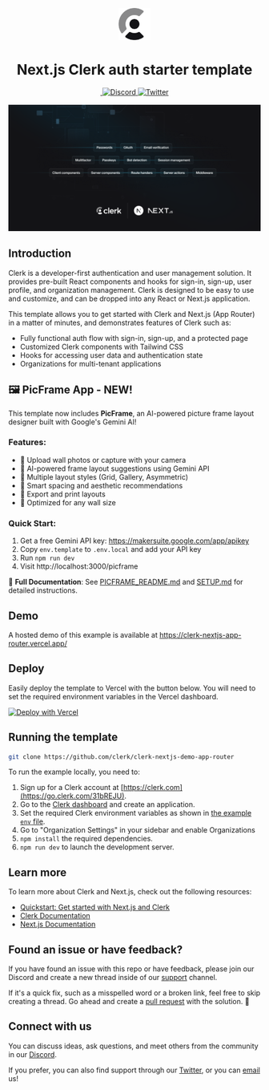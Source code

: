 <p align="center">
  <a href="https://go.clerk.com/e3UDpP4" target="_blank" rel="noopener noreferrer">
   <picture>
      <source media="(prefers-color-scheme: dark)" srcset="./public/light-logo.png">
      <img src="./public/dark-logo.png" height="64">
    </picture>
  </a>
  <br />
</p>
<div align="center">
  <h1>
    Next.js Clerk auth starter template
  </h1>
  <a href="https://www.npmjs.com/package/@clerk/clerk-js">
    <img alt="" src="https://img.shields.io/npm/dm/@clerk/clerk-js" />
  </a>
  <a href="https://discord.com/invite/b5rXHjAg7A">
    <img alt="Discord" src="https://img.shields.io/discord/856971667393609759?color=7389D8&label&logo=discord&logoColor=ffffff" />
  </a>
  <a href="https://twitter.com/clerkdev">
    <img alt="Twitter" src="https://img.shields.io/twitter/url.svg?label=%40clerkdev&style=social&url=https%3A%2F%2Ftwitter.com%2Fclerkdev" />
  </a>
  <br />
  <br />
  <img alt="Clerk Hero Image" src="public/og.png">
</div>

## Introduction

Clerk is a developer-first authentication and user management solution. It provides pre-built React components and hooks for sign-in, sign-up, user profile, and organization management. Clerk is designed to be easy to use and customize, and can be dropped into any React or Next.js application.

This template allows you to get started with Clerk and Next.js (App Router) in a matter of minutes, and demonstrates features of Clerk such as:

- Fully functional auth flow with sign-in, sign-up, and a protected page
- Customized Clerk components with Tailwind CSS
- Hooks for accessing user data and authentication state
- Organizations for multi-tenant applications

## 🖼️ PicFrame App - NEW!

This template now includes **PicFrame**, an AI-powered picture frame layout designer built with Google's Gemini AI!

### Features:

- 📸 Upload wall photos or capture with your camera
- 🤖 AI-powered frame layout suggestions using Gemini API
- 🎨 Multiple layout styles (Grid, Gallery, Asymmetric)
- 📐 Smart spacing and aesthetic recommendations
- 💾 Export and print layouts
- 🎯 Optimized for any wall size

### Quick Start:

1. Get a free Gemini API key: https://makersuite.google.com/app/apikey
2. Copy `env.template` to `.env.local` and add your API key
3. Run `npm run dev`
4. Visit http://localhost:3000/picframe

📖 **Full Documentation**: See [PICFRAME_README.md](./PICFRAME_README.md) and [SETUP.md](./SETUP.md) for detailed instructions.

## Demo

A hosted demo of this example is available at https://clerk-nextjs-app-router.vercel.app/

## Deploy

Easily deploy the template to Vercel with the button below. You will need to set the required environment variables in the Vercel dashboard.

[![Deploy with Vercel](https://vercel.com/button)](https://vercel.com/new/clone?repository-url=https%3A%2F%2Fgithub.com%2Fclerk%2Fnextjs-auth-starter-template&project-name=nextjs-clerk&repository-name=nextjs-with-clerk&demo-title=Next.js+Clerk+Template&demo-description=A+Next.js+application+pre-configured+to+authenticate+users+with+Clerk.&demo-url=https%3A%2F%2Fnextjs-auth-starter-template-kit.vercel.app%2F&demo-image=%2F%2Fraw.githubusercontent.com%2Fclerk%2Fnextjs-auth-starter-template%2Frefs%2Fheads%2Fmain%2Fpublic%2Fog.png&products=%5B%7B%22type%22%3A%22integration%22%2C%22integrationSlug%22%3A%22clerk%22%2C%22productSlug%22%3A%22clerk%22%2C%22protocol%22%3A%22authentication%22%2C%22group%22%3A%22%22%7D%5D)

## Running the template

```bash
git clone https://github.com/clerk/clerk-nextjs-demo-app-router
```

To run the example locally, you need to:

1. Sign up for a Clerk account at [https://clerk.com](https://go.clerk.com/31bREJU).
2. Go to the [Clerk dashboard](https://go.clerk.com/4I5LXFj) and create an application.
3. Set the required Clerk environment variables as shown in [the example `env` file](./.env.example).
4. Go to "Organization Settings" in your sidebar and enable Organizations
5. `npm install` the required dependencies.
6. `npm run dev` to launch the development server.

## Learn more

To learn more about Clerk and Next.js, check out the following resources:

- [Quickstart: Get started with Next.js and Clerk](https://go.clerk.com/vgWhQ7B)
- [Clerk Documentation](https://go.clerk.com/aNiTioa)
- [Next.js Documentation](https://nextjs.org/docs)

## Found an issue or have feedback?

If you have found an issue with this repo or have feedback, please join our Discord and create a new thread inside of our [support](https://clerk.com/discord) channel.

If it's a quick fix, such as a misspelled word or a broken link, feel free to skip creating a thread.
Go ahead and create a [pull request](https://github.com/clerk/clerk-nextjs-demo-app-router/pulls) with the solution. :rocket:

## Connect with us

You can discuss ideas, ask questions, and meet others from the community in our [Discord](https://clerk.com/discord).

If you prefer, you can also find support through our [Twitter](https://twitter.com/ClerkDev), or you can [email](mailto:support@clerk.dev) us!
